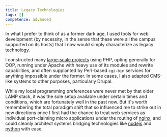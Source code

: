 ```yaml
---
title: Legacy Technologies
tags: []
competence: advanced
---
```


In what I prefer to think of as a former dark age, I used tools for web development (by necessity, in the sense that these were all the campus supported on its hosts) that I now would simply characterize as legacy technology. 

I constructed many [large-scale projects](/projects/tuitionRemission) using PHP, opting generally for OOP, running under Apache with heavy use of its modules and rewrite capabilities, and often supplanted by Perl-based `cgi-bin` services for anything impossible under the former. In some cases, I also adapted CMS-like systems to other purposes, particularly Drupal. 

While my local programming preferences were never met by that older LAMP stack, it was the sole setup available under certain times and conditions, which are fortunately well in the past now. But it's worth remembering the total paradigm shift that so influenced me to strike out in new directions once I first had the chance to treat web services as individual port-claiming micro applications under the routing of [nginx](/technologies/nginx), and could cleanly architect systems bridging technologies like [nodejs](/technologies/nodejs) and [python](/technologies/python) with ease. 